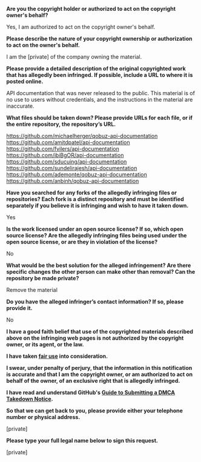 **Are you the copyright holder or authorized to act on the copyright owner's behalf?**

Yes, I am authorized to act on the copyright owner's behalf.

**Please describe the nature of your copyright ownership or authorization to act on the owner's behalf.**

I am the [private] of the company owning the material.

**Please provide a detailed description of the original copyrighted work that has allegedly been infringed. If possible, include a URL to where it is posted online.**

API documentation that was never released to the public. This material is of no use to users without credentials, and the instructions in the material are inaccurate.

**What files should be taken down? Please provide URLs for each file, or if the entire repository, the repository’s URL.**
 
https://github.com/michaelherger/qobuz-api-documentation  
https://github.com/amitdpatel/api-documentation  
https://github.com/fvilers/api-documentation  
https://github.com/ibiBgOR/api-documentation  
https://github.com/sducuing/api-documentation  
https://github.com/sundelirajesh/api-documentation   
https://github.com/ademonte/qobuz-api-documentation  
https://github.com/anbinh/qobuz-api-documentation  

**Have you searched for any forks of the allegedly infringing files or repositories? Each fork is a distinct repository and must be identified separately if you believe it is infringing and wish to have it taken down.**

Yes

**Is the work licensed under an open source license? If so, which open source license? Are the allegedly infringing files being used under the open source license, or are they in violation of the license?**

No

**What would be the best solution for the alleged infringement? Are there specific changes the other person can make other than removal? Can the repository be made private?**

Remove the material

**Do you have the alleged infringer’s contact information? If so, please provide it.**

No

**I have a good faith belief that use of the copyrighted materials described above on the infringing web pages is not authorized by the copyright owner, or its agent, or the law.**

**I have taken <a href="https://www.lumendatabase.org/topics/22">fair use</a> into consideration.**

**I swear, under penalty of perjury, that the information in this notification is accurate and that I am the copyright owner, or am authorized to act on behalf of the owner, of an exclusive right that is allegedly infringed.**

**I have read and understand GitHub's <a href="https://docs.github.com/articles/guide-to-submitting-a-dmca-takedown-notice/">Guide to Submitting a DMCA Takedown Notice</a>.**

**So that we can get back to you, please provide either your telephone number or physical address.**

[private]  

**Please type your full legal name below to sign this request.**

[private]  
